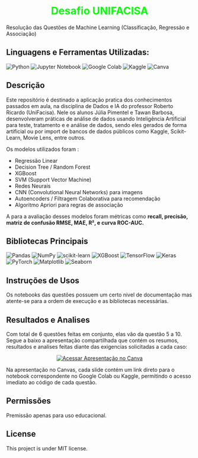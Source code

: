 <h1 align="center">
  <span style="color:00FF00;">Desafio UNIFACISA</span>
</h1>
Resolução das Questões de Machine Learning (Classificação, Regressão e Associação)

## Linguagens e Ferramentas Utilizadas:

![Python](https://img.shields.io/badge/python-3670A0?style=for-the-badge&logo=python&logoColor=ffdd54)
![Jupyter Notebook](https://img.shields.io/badge/jupyter-%23FA0F00.svg?style=for-the-badge&logo=jupyter&logoColor=white)
![Google Colab](https://img.shields.io/badge/Google%20Colab-%23F9A825.svg?style=for-the-badge&logo=googlecolab&logoColor=white)
![Kaggle](https://img.shields.io/badge/Kaggle-035a7d?style=for-the-badge&logo=kaggle&logoColor=white)
![Canva](https://img.shields.io/badge/Canva-%2300C4CC.svg?style=for-the-badge&logo=Canva&logoColor=white)
  

## Descrição
Este repositório é destinado a aplicação pratica dos conhecimentos passados em aula, na disciplina de Dados e IA do professor Roberto Ricardo (UniFacisa).
Nele os alunos Júlia Pimentel e Tawan Barbosa, desenvolveram práticas de análise de dados usando Inteligência Artificial para teste, tratamento e e análise de dados, sendo eles gerados de forma artificial ou por import de bancos de dados públicos como Kaggle, Scikit-Learn, Movie Lens, entre outros. 


Os modelos utilizados foram :

- Regressão Linear
- Decision Tree / Random Forest
- XGBoost
- SVM (Support Vector Machine)
- Redes Neurais
- CNN (Convolutional Neural Networks) para imagens
- Autoencoders / Filtragem Colaborativa para recomendação
- Algoritmo Apriori para regras de associação

A para a avaliação desses modelos foram métricas como **recall, precisão, matriz de confusão RMSE, MAE, R², e curva ROC-AUC.**

## Bibliotecas Principais

![Pandas](https://img.shields.io/badge/pandas-%23150458.svg?style=for-the-badge&logo=pandas&logoColor=white)
![NumPy](https://img.shields.io/badge/numpy-%23013243.svg?style=for-the-badge&logo=numpy&logoColor=white)
![scikit-learn](https://img.shields.io/badge/scikit--learn-%23F7931E.svg?style=for-the-badge&logo=scikit-learn&logoColor=white)
![XGBoost](https://img.shields.io/badge/xgboost-%23E68523.svg?style=for-the-badge&logo=xgboost&logoColor=white)
![TensorFlow](https://img.shields.io/badge/TensorFlow-%23FF6F00.svg?style=for-the-badge&logo=TensorFlow&logoColor=white)
![Keras](https://img.shields.io/badge/Keras-%23D00000.svg?style=for-the-badge&logo=Keras&logoColor=white)
![PyTorch](https://img.shields.io/badge/PyTorch-%23EE4C2C.svg?style=for-the-badge&logo=PyTorch&logoColor=white)
![Matplotlib](https://img.shields.io/badge/Matplotlib-%233B5284.svg?style=for-the-badge&logo=plotly&logoColor=white)
![Seaborn](https://img.shields.io/badge/Seaborn-%236CA0DC.svg?style=for-the-badge&logoColor=white)

## Instruções de Usos

Os notebooks das questões possuem um certo nivel de documentação mas atente-se para a ordem de execução e as bibliotecas necessárias.

## Resultados e Analises
Com total de 6 questões feitas em conjunto, elas vão da questão 5 a 10.
Segue a baixo a apresentação compartilhada que contém os resumos, resultados e analises feitas diante das exigencias solicitadas a cada caso:

<p align="center">
  <a href="https://www.canva.com/design/DAG1I9Gxx8s/U4OItvIdnb7knUW0DWk2Bw/edit?utm_content=DAG1I9Gxx8s&utm_campaign=designshare&utm_medium=link2&utm_source=sharebutton">
    <img src="https://img.shields.io/badge/Acessar%20Apresentação%20Canvas-139b82?style=for-the-badge&logo=canva&logoColor=white" alt="Acessar Apresentação no Canva">
  </a>
</p>

Na apresentação no Canvas, cada slide contém um link direto para o notebook correspondente no Google Colab ou Kaggle, permitindo o acesso imediato ao código de cada questão.

## Permissões
Premissão apenas para uso educacional.

## License
This project is under MIT license.
